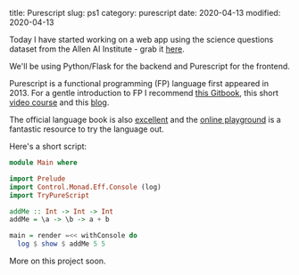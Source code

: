 title: Purescript
slug: ps1
category: purescript
date: 2020-04-13
modified: 2020-04-13


Today I have started working on a web app using the science questions dataset from the Allen AI Institute - grab it [here](https://allenai.org/data?tag=Aristo).

We'll be using Python/Flask for the backend and Purescript for the frontend.

Purescript is a functional programming (FP) language first appeared in 2013. For a gentle introduction to FP I recommend [this Gitbook](https://drboolean.gitbooks.io/mostly-adequate-guide-old/content/ch1.html#a-brief-encounter), this short [video course](https://egghead.io/courses/functional-programming-concepts-in-purescript) and this [blog](https://mmhaskell.com/purescript). 

The official language book is also [excellent](https://github.com/purescript-contrib/purescript-book) and the [online playground](http://try.purescript.org/) is a fantastic resource to try the language out.

Here's a short script:

```purescript
module Main where

import Prelude
import Control.Monad.Eff.Console (log)
import TryPureScript

addMe :: Int -> Int -> Int
addMe = \a -> \b -> a + b

main = render =<< withConsole do
  log $ show $ addMe 5 5
```

More on this project soon.
